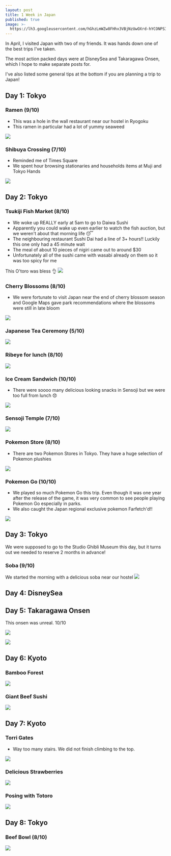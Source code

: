 ```yaml
---
layout: post
title: 1 Week in Japan
published: true
image: >-
  https://lh3.googleusercontent.com/hGhzLmWZw8FHhx3VBjNzUwOXrd-hYCONPSIZ71pbVCEHRP8cCuF0X1IXyyG3C-Xm9GJ3BpiNCHB99ahr2a0Eiu7XWu3J4fgMORvGgkUujg2XTwt7NuNpzRp3l5xu4wbK1-8lIlHbjvnx0_6xtIMl6OLv2NbVLfuM_y5gpMp0Ryi5QyhUp9IBvmjN7cb-my4a55gIW_z-vekllAyGasPozsfIUswhhUAc6YHUgxj3gjjOKkYOKYkUBNWmXCIdb184-5r0UsuDpjNc6THF-MYj-Z610fCabW1Rhebt3TAPsxsChxSgeFNGcEBIEeav3eTb08Zv-K-fO5buCUKXHav5RvmDfR2umLjr6PimjI7WwSxTAQUE6mQBT0zc39as788WCC7PzA1YCCoAOzJfNBhBxbkAGpXpwDMZ9eXY_voARTUqq9fLwqCwLr57jLaOdKtNkdSiDqwx7jYBSIxLpQzCflkzPxMtc94d81vmhsG_l5AXy8wlZ14q_D3AkS1D2tayokSMg-OpCmhi9oMEUOdiulJn-KkYRiYLf-q4ONUI8oLjHiNfZmLsD1k-fw3vid38NP-yfm2U-AbZX1BGx_rislIDITXM8iQqOP5CfdGIOHyGqOegW691LFp_QivA1Yhwc9iDodxUy909OWINvGvJX-MLoxnXv8Q1fQ=w1035-h776-no
---
```

In April, I visited Japan with two of my friends. It was hands down one of the best trips I've taken.

The most action packed days were at DisneySea and Takaragawa Onsen, which I hope to make separate posts for.

I've also listed some general tips at the bottom if you are planning a trip to Japan!

## Day 1: Tokyo
### Ramen (9/10)
* This was a hole in the wall restaurant near our hostel in Ryogoku
* This ramen in particular had a lot of yummy seaweed

![](https://lh3.googleusercontent.com/8v_ASAtYlkUL3g81pesZO8zLmAE_qITbJsu4M_Ht-Y9ipPISDqxbBEDZDM9tM6ZvcIh1HUshWHybuHDGQS4cDPT7fRhwUhYBYJ7F58qgVEBqURF21QHZgH01N8Iq0Z9NcqQolrdb3nnpSD8I1q0BDoJkWfg5k0T3Gi7rjak3py5RJhptASDAwdrquMmRZ8nkpbvL8QyPvC2P_8PeRmSmmCQeeRo0IGVdI7HKbVllUbPb-J_oiqqmSjTB6VJQtO9smp24bRJ-ky9xJYYIlOlv-IJuUqwC8Ct1sXJfdV_qEO4mHGdPrRy5usz_OgcmN_E5306NULO91u6pqUCkOUNzBKPNOTjTCG4vqi4EN9L0ZFRr_gCx-TdC9f3T5qv9duQobplZW7PbJ9ZPkulWKRVpXLS4XM_YMJTBEC0gNiA8JiLb93bCbHvQi5Gqp2CObU-nM_Aaa75TNa_LTbflC1G7Kke1mjQGSwDNhZR-xYopNxI_i9tYFE4lyc1tby2y4qWFCn1I4MtOFjoVPf4Ih1fVLnI4vBzkuelr24Z_ncwx7gMVK0ucs95meGay_46ZYNowKS3tbihrf1YKPqNCIqmGFmcJtG6pTMaOEwYqSaq3-z_Ma7KvoTuH_2tXPivc0R6HgqnpMva-qGcguXmhdvDXJvrFYKzayeurKw=w720-h540-no)

### Shibuya Crossing (7/10)
* Reminded me of Times Square
* We spent hour browsing stationaries and households items at Muji and Tokyo Hands

![](https://lh3.googleusercontent.com/4oG1V_cM7oEs_TTLpqAHzUfdRB2lEH4qTV5pGPuIl5UqYPnA8rzzQvBzvAFhla7x2LBfL7RWCH5S2jd3CIQ35ODtoAUSrAN006H6ZStjbeh5YqkXNdiYHLVkUPt9OZGODg1l3Y57wX02YNw4WTHJAAhcAgBNW07UagEuT33IpZ77fc_UtvP679qLGtLdUtma-X5mLF-d_aR17LzN-nue_2mPbmDMYamSEYb4FDx2vakSHT-q2R8-LC8ocuvmfLGCnFPC7tQrOjlOJ0Xk4zy_ve6-a7d3U1-tuhX8luzze53xoy9UW2jkb31X0yqJqStDsyTHbulwe59cPVcMfwTaBxXr3iXmiCF86CYDvg7poDH7hUPaczLPbFcdsRaSV8pwQqd-OYK95lOwsGhvtS0VEQbROPI9lJCYogojFevrJfZ1JpN722DeMTlr-ukJVQ8xLIbS9GAhwQjGOGOI8GcUmzzdBYrmrmKcHMmOPuBqOky-FU1PLXgINx6x_81Hdf32QvvUlExYCvQTuLaHh6Sh03op21AaQSHhR5z7jvU1BZ0G1KHIqoKKALPE26C2kRiScVhrdoBUowsF7ES29GLCp-JbYgfg4x-BeBJoF0OAcMkQ1hJtXfjb_9tZfscmZzoR3XTU4lpRiyu68lhnUPu_MwJbqWzwz3_n2g=w720-h540-no)

## Day 2: Tokyo
### Tsukiji Fish Market (8/10)
* We woke up REALLY early at 5am to go to Daiwa Sushi
* Apparently you could wake up even earlier to watch the fish auction, but we weren't about that morning life 😴
* The neighbouring restaurant Sushi Dai had a line of 3+ hours!! Luckily this one only had a 45 minute wait
* The meal of about 10 pieces of nigiri came out to around $30
* Unfortunately all of the sushi came with wasabi already on them so it was too spicy for me

This O'toro was bless 👌
![](https://lh3.googleusercontent.com/whTlKmiQ7ZkNRRSEhvSaloBMgmsBVng6HlsQBq-QCnDECJm5E5Yf4iC1IBcEoZ6sAqU-xDmbmNXwRK6RtWI7FvU0TfqzyXxBCgMf98IBICvvC3iZO4fHaaQ-JrhULouuSH6NDncufINoXq9ewtTqClPDk-C3MmYPbHOXpr83pkucMCa2OuhMlXgPJlzG9L5UzHpIaQN2W0Dm-MaPS9JC_tkdjlYBhzMO4-bZjlK0CZH0s1sZFi8rItu4mqYjq8S8uC6AUJuQym5IztifpjwIVoXVdruNKCqY7cyD3Cw-tco_l71wyDG-u9lcwh3KuQhOEAuM6EEn3DqXCaPLTPWL3TtNs23qNb8-HC0YuEULVITekJ0gG593EmI7xu9Tp0RH_Y0LseiTFyUgWZuKjz0UPV841qq0h1Vr3RvNcVdgyB395_q8xaixlEqk8u1VA6-kFFYInfL30R7ERQQuWqLbyyjiw7M2z43ryLDxMzumknMPXz_Xirffs6sO2l3A7apG-nzWvLnGqvk287Z7un-eZpLLVqGbpwZZCTlTsL444aYv2y8230zwV5zBd6K2SpbMlpra9GDgOD-ibK38rsQXFxDotadbotWmmktc_NnogTh9DC_7c9TUf-3ZwkQDZHgDs9GlFsLEyEZgZVOnDZ2LHGtOVVkHsV7LNA=w1035-h776-no)

### Cherry Blossoms (8/10)
* We were fortunate to visit Japan near the end of cherry blossom season and Google Maps gave park recommendations where the blossoms were still in late bloom

![](https://lh3.googleusercontent.com/lNB3qKeqh5fowI2-08C4j_Zpsq-XqrSsauUjyaz0I_DOhsrE17lL7f-SG1G1JArZ_7R6pICmGNwIgOZEH2g8Dz_LpzxoVGF68vYyCXuid46NjO9YFNBQAW2y4Q1H-6lPmq_XDis0vpJT6zXFj1ggYE8JZ-gQdMfoJ5sssTW03sjnN3RFts-7vETuJ-G1yrxid37tT0b9q0DHCGDlMh9BMR3_1jO8lIJjV7UOSY49RQJvBaRFMy1GU1dSoF8AOQH0WwDrJHNSt42wj8_d2-PnNqgoCtREmbgFpqCvTWL4ikuE4YgtjcWNYKZtd_iCJynTBzW23iGEacAvwwxhUcrSMrOIoUd0rDju0DA6y_kPhXIdC1P8B7f3hISWCzlL1RCCKz8S1uQPL4byJ_rDz9Lft46V0HLmXRxs2mLVUk-XHpxZWkEu_BLc8akduPhDs6dDMXTdhyQ5BFHX7JzAbIoRNxWYUn83Yz5laC_ozA97ipwiwTiBB4p5QQYNtCbSqHE_hRHW8JAfHvezfMS3n4oO3mNLqycLyv2mqalagq2haW8x8Ezfq1EH2Tdl_k_jSFsDjtJKj6q_u_7EMH7RfLHq6s_u4E6buOi7HBktFVgDo-nTp2L4--YB7czwCAI7G_UHPuUvUdo1YgAYSjXYl3u91b6LzmnfsfjF=w412-h732-no)

### Japanese Tea Ceremony (5/10)

![](https://lh3.googleusercontent.com/VpYoIk2yp3xoEkOKmecfBXKGkjlX0EMsr4FVTQmGv18aBJu8jVRmyuIfhc_9nXsx9Uc-k7skM-ONUh3RKo_0K3EUiggYuLHffNGp9-Zl4Oo_VHXc6kzRtNCG9f40ZZ_S2IUsBk-MWhuHbBPMBooqxDmAhAc6vu8oXHqJJHTDleAfPb9r50LdjWpvjk3OMAyWIc21WpUtb5uu2F2fHblbPFT3gKGrhhYGx4DhfWIPCnWF5IQNP-Ga6lldLVGPPiUkyDku6_e0Y0oEO6KHv9V48uqVGQM2qfuJucbWBuoeOtKDUjijMXIkuVhlZQUq-Eh_ZRHDSgcJmLvDrEP5RAe6-ETCtJutbqzasbBxtkS1sMhAVrP0SabBrUIThhcRYqFy1nAWNueAuLX9hg8puRYG2_cI_T5c8dRdpb_LeF_inWIaOxdhm2SW08UHrpurrxmLP9jPs4Wxu3NNhlv4DRs4aWCHL9649VSfB7w_TQ1c5hKk-t0a_OGSIpKXeuoF_Ko2248Awj11hlDhJ82QaysiJ-nhM2nDCL5h0RmCdv_FKFwHUYuZxKmHegOi0KxZR_3hCXf_CqJ7p6dtXuay_H_2I-t1Rp30To4A_WhVKH-8ddmTbIum22nWyUKaQXnG_HpgNXlp7XPVB2xEO9PtQiP0ZzJQPdsQat8-Uw=w1035-h776-no)

### Ribeye for lunch (8/10)

![](https://lh3.googleusercontent.com/C8Ke3Iphb-g2i6q4-GdyAH1q3wXjlpWzDIucR5amUysKFV9RUj9HaWub_hQTZ6FJP7I43SeclR_zc2DgGlW9s03AWSDz5CDvE-9Xb8o_JWy7RvN8_w-SM4_3MlgyMyB8KFbTpDdWkB_02nIUELaruRSVgjSUqZYfWk3rBN3u5h-IXQCNcSp5p32JzxdWk1zhgNrUgm5eOT8JN-3vNKRNLLzBLr63HQeQLi-kgLOMxYaV7QMJTyvQoW98f7KSL8L1_vmQFYNHOXvDXaYRfkpA3tCKlrtcooMUtJ5I2Vrviw5bMAM931OBvId_mjCQRh9qtoK2cuDqUpJMK2-AMNC8fjT-jXxNt_4XJBBgA28Pvu57rtD45SQ0MM9X_OEyKIVwBWSJwJKKn3CPHV6nwpgOAdIArK8-HlklSWutMoUQz1Ut0vsETJSxzdlJUpQjtLvUlIklM14jc1iRppWCEfMY-WWGOJEdaLr-Jv3PenlyAygcea4ziyl5zw8enCbjXxlLNR_8rAKROqfzCeHuVz3ZYc_fk6RggVxreFFjk5_9nq6BkK7VrQYAk_5RwFXrHF1ATrqXgCQrs3WWmxQfTJ1o2nmjUH11k7Nql2T4PP0D6R8EZNPpjXj3vRvw2J22QeywDeqoGxDLEArxQjtQZHxMoLKZokidZdVZ5g=w976-h732-no)

### Ice Cream Sandwich (10/10)
* There were soooo many delicious looking snacks in Sensoji but we were too full from lunch 😞

![](https://lh3.googleusercontent.com/Lm_d1Gl_p5CdbU2xuoV4f6M7g0mK_z-cgtq_zDRPINnrBDdeD54JuY-m0ViZQQ9rzYSxhgmIHYNTkMQAygLQDjq616mmJT55aL_L5RwBihxc23b5B440nUFN8YSQpTMoiEiLXd0TFzIYkC143AggDmNVPkXwTHf1fmAZMMLf8OWmVMS0ZFaVO9wlULep9DKGdYpD50hr-X62jPxeWrddsQGRvtVzkHvacKLpoFUSR1bfZqaWbhX4vbYmYJNlxbVPh4GoeF4GLw9BF7mvFbfLhHkXP5c8v5IK8fIAfQZW7AgAKsmh4XTI-iWvkxgDfzQ7JjMsHNQrBfgZGa_yXb-tivkRp-_Uhz3A4YyclA4-WmtbpEWdd7uJ01jO8i0LQ6RSoWhw8TCvjQWe6nnal-bh-7T1NayzvitjVgq1m96iVpDlbmtYBSaZgF8xEOvcB862HdkEYoFQeLbr7J23H1hFU_YHWdRbRomo1X5DP9uYh6b6bo9zd_3-oBEjA-L4dltM4KCFGqFQ_iwyBr0FUraJyLtLYx9rnuTrm4I_8qPA-CzudE2aH3pE7eblZvyKHlZMTcs7TIPqz96GEZWe3SfvyfN8R-cr-aCrO0tQTzFL=w1035-h776-no)

### Sensoji Temple (7/10)
![](https://lh3.googleusercontent.com/IGGvARoArW6g3bF7rLxfHXxWN8ucxpp3fRdBc9mtxfWBNQwhwzACJ2rjYHh6dWVAVvoscmEtnPb1m-OHXQ9pku1JlOTERtD7PEQYaU1zs4CTlbHuVPWpZuOaePMLYL5kQRujjMdiUkBBZHpCqVcrNJalgCopUs8uYm2yzukRi2DO_7P8yl573WEQEB1v1mGIzRzYXfPFUG-isAaS3LqdHFf1lKIHamabJ9ub4_4uRHlRRFjcPkaWgPHdPzrHb8kZA49yLbgeEzu6mmvqDyKEnVGaq5wg0itqjLH12tXdRf8aedZsBeW522dCQCu1Sixp46bmcIsdD3_58WRMATUWDLM-notmpmKtvf7vp4voUuRp-URsA-rJ7cCTPziJGLy-Vj1KniGovCYmiAfCwJIHKEg6TnEpX3v44suIighHteGV0zbwPmFDlPATMl--IBPpmTWg0zLH5Zsoi9do3z6fUzh4WOlXAOZCnZJjTHDKPMizaW9Wks2RMw7YMaJIMOkcxUK85gQH1iFG1z1vafo1yMpkGrHsO4MybfhLlBVZMziqSM40A_MTQzggTso4AapPvLebad3mEZwycyyCRHEzfBxKDFvAOJNZKO7B8IhjhMR77VojkmXd9Vj-MWf7QlnghAg5oUmUxFvz89mf-i73oCULae2k6FHMHA=w586-h732-no)

### Pokemon Store (8/10)
* There are two Pokemon Stores in Tokyo. They have a huge selection of Pokemon plushies

![](https://lh3.googleusercontent.com/uSc94vLHVjwQa5A8lb0trfwg9l2iXmpNq8PGZ82A4ipkLYH9bc8_Eq2m4BygwpG3G1Os0lQMXQHY1YKOyeQ373eQsjvIymxsx1q4wEL0oWfwVMgtA0CTseaTHVo65yc4IcysMp6IDHE-yhmIVznKo1FxRfiJ5pf0QgnD7ONSO7lqzu_HLbe9c7yh--i9eDmUkzaAIsKtJBTR-SAN72uNcomIJ4yIGmLJ1X8qwVT0ab6PwCF-bE4RHZ93CF8XDrDP1LUIcHxlHyB_MOUxghLgFFKjIeldU2gf2IUzkchYh1z-RCogbg8rMoeZrZ6Bjy5iFYXEsHL9FAcINWi9t_XKVOr3pcyTWJIDBFgaMhD2mxOtFGfaFsP88UzathBMgumBmB-zaFyJjUGb4zn5g6HbNIMIRKDPSAju7M0uSl8pZUBqEv-g6oo0As8cJB_r7p_ndmMJkaB-JF-9z8JE2igIEgLzOub0mOYKQUkz-3q_zYe-LWMaT-Y6iEwyBnwbfUtWr6t1MM_l96uxhXEqskQ1QAavcDZxpl94bT3uUZ6Lkg9utLtHL3GaFG4J-QfWmMcWX8QkQBucZNfv8YwJXeFMrUjLq50jUGn4ZfjOLLkJN2UemsmAqIet80yA4bcdIKfqRePSOSfhdFNLiC8jp_RTxWbdEphInwYK=w437-h776-no)

### Pokemon Go (10/10)
* We played so much Pokemon Go this trip. Even though it was one year after the release of the game, it was very common to see people playing Pokemon Go especially in parks.
* We also caught the Japan regional exclusive pokemon Farfetch'd!!

![](https://lh3.googleusercontent.com/OJPsdC73T87kP8jXuKgwDiyOsIki1Cz1WHT208dt8Mlh9we1Ef17NzXDqS8Ow4bcxQtvGh9lIzTwqTPomCj7wd4Jon0A9k58gVHEbnpfum9wme67W4AqQpxVfnAAxRERgEfqCjnI3AGnPFsDVVLdPi0QlHCosGpd1g70r75oIeXG-stUOZqBuJSJKjPe9hELwEoCuSwjfZKIPVaBeGlRWbZreeM9lXsVpr3LOK8c6k3uEaW7MGH0Qd5ZjTfZwWKKyy4xc29z_rMLyORxdQoyBi4acaS_9zL-H2eLeQQMDL7UiRott0V8fsfCIQSzboUTAiaMTypzqs1ht4xsAfK_XMWg0e0g5dGCpMoXEmw3_1bd1sXCJ9ZRQ-GAOlB_GLxhWcmYaUYKNLv9ZxC_r18vPH3gC2CyfU0WhNn93mosk5Nk6IHDWOSWx9YpcTcWPakNd4WUMyXs2TKvo7gNYFFdw7laW7iHN2UuvQT5moKofNllsSQoCUfF_LOOEiI-As-OM9TJd4Ek6hPWRDpuUE2wjc_vcwgTudV6TJVX4goO1nc8fslwXtQW-eGSAid0q8FAQQwhFoCx4E1DhK-9RPffMru-bAG7xur4cyHlQCMrjd-nPDKzyiNUb55ZmB7Rxq9tvmzDX_-aMYDRNv4MeCfpTUaA2usMZpFo0w=w437-h776-no)

## Day 3: Tokyo
We were supposed to go to the Studio Ghibli Museum this day, but it turns out we needed to reserve 2 months in advance!

### Soba (9/10)
We started the morning with a delicious soba near our hostel
![](https://lh3.googleusercontent.com/lZ2pkugQfXlMLCfN3iKVjkgyOlP0yHqtZ6H0HeW7duEJSB3PYpJ8s2k3ZXC0SPtd36yjtooDCkyKVVjqSd9bgHkth0_om72mKwY8Y6o4DznuDvKLUEh_NO6wU7DJXVXYQVmEmok5Mtzfa3m4gy-QrdhtVdLYkgQ7eq9lj6UC1MU-GrBc2rfAM-d2V5DsSWbKBZ8Gi22I_V5jVPacdV5lfSo_7airQUIUeZSBNWwMv94sRRjqYq--qLKVWEczzYPvQCRiMGUowTRzRvPZBHnkvFci7ydirJA6MXr_-r9QzTqABcjWuJebspvHsX11lfC-3uWzUYO9Y68cnVn7i_bqmDTxhki_pXAdk81lqgTfFDX-n3mJMtSGOqjke3U-p88nCr3skPFUKqOZD0O-VYfNuqjgu-XMpaRXIvUSA4Jwv_XxebO_f93G6C0u-CGcN6GuX9tMvl7fEid5WFzJDK93ldOGXtkpb0YrF7COpvldYGi0UewTcW0S5vlM2peOJvk8SV46CbTl9u60mD_rUqO3RFvm1ULwRzMqg_xFxjd_zZVZmypJZfwRU1wTTwb8tG0682SsS9VakCi8B_zmAbIuCeqTeXwl-TKzL9ow_wfU3MAfHhjzuf4b86ekBM7-Pj0F_KfNUerEXDLOdtwHiM5XXPMHy9Biu3sFwg=w1035-h776-no)


## Day 4: DisneySea

## Day 5: Takaragawa Onsen
This onsen was unreal. 10/10

![](https://lh3.googleusercontent.com/OkuTPVGKKdPRb5FykO1e1yDk0OrLkTQmTLaM9ML3S33smYoPvNe9_R7lsfgAjXddonsaoRZxLaq4m3KhyUZ5Oiir9RuHMFfCoecOuEhorKxZWCDYCV-Kp-LeytmZ7dTDLNFmSP3ImbwASAPGwMJnOyjiNEzVPvlNBDpNtMQm0md-q5tgv2418_-xn3QNA0emQ6Y8RndZFBenyP5A8mNv4hsmoEPq736AAd149VfdHCOeIYtSgGrqa9bp7gSq31ixKiXJlBhdXEJLPnMP0rdOd5Mrr8bUuPU9KgupOJppZXOqhtTdq1eg06_CjFzFa50kIehqGwFMkjioHvPNyncE5PbTPta1-eusBN-JyyBwMfsvMWLM2gLSM2odQAdYAVV4m1jXB7Co0AZ4M1pD6a5EInoPiBeMmdV289THon_AWu71xTHnQJzJuRMMT69jpZYnViYSC4IwqFmVFHsFmgDNFU2lF8jA92MZZjDPgHJZngHLK28xVrJ3erfglLRaSqxPOMGGGzRHDVapGfc435LrFR0k7vrfrGT_bWm2i6DSCLEJzR-Lh43tZQskosyr1c0eHqsMj12_R2YJW-ulrAUkBp7YN_cC-EpIkizqz1mUanDwD2nfwYyEM-sUCGdnirSwepXWEagliMPoXk3oIfqnHMCPtIYxbsJ5tw=w1035-h776-no)

![](https://lh3.googleusercontent.com/yIENFKSebYaTGLs8I0E3YAaSoMNnANM2OLgkUYMtevcQireS8JpMn-gwpbXjl6-ES8Q-Cp2Pc1LGxsGF_0t51wsTfzxoYbAMGRGD34sCji3Mihs8rEqyqr5QHXfP3pTXT7uGXZBLqhUnauSiN8Q1Q467gWIVz9hx07UT9uFobIUoNe0hHU3teJ_F0pqV81Cr5VCwryNHSdjffapD-0lrYyH35qhqX3n5ONzdib_CB-CUlLne1OJ45a8wef3rHfqprMlOJTXU_2sTfiamswuYCkQ1FxgGIt3vt9dpKzxF3-A5HCp-zNQmqPB28UT1v0vcesYPBlg4IYaBQac1Z6H2tK4x4L6XmximPs0sQzHuMT5qHBL8898zs9TCLXTlZZCgKX35y09iC4VNGgBL1bpDucFZ-U5hqNeufZk7nncailvZKUm-vqGUSUQ_hRTpPXP_zpd7dzHPYgo-BkVIxJPbmHgYEhjG2zDAyt20uBnsV3c4ZfkZzH_eZiq9zLoue9xU67FWv0gi1UZxQh_RzXOP679kCMuT_QjvMjP-DbZGuD6Z05-lhHIENinpVjhJCqFy9-wk_wF-aXTaikP-nLroLzz-RcubM612sEQuw9EQG9itB1Ok944iuJXrtrTJJLz1AqTnW6-OUgnxb13JgCJv9rAyOl6i6BXEnw=w1035-h776-no)

## Day 6: Kyoto
### Bamboo Forest

![](https://lh3.googleusercontent.com/45uK8VJ0gaT0gi6YW45E3anv9jLiC34kLHvZtkJ1C9b8pfPCmfbYj4RHUsrKoyhtfdnrctuZOlXM5i3Ga-9lV7J5NaHj_Ax-w4ShpdZ_yiODcOeRsefZ723-y9yc1F_xbUM1QEG09ozISxr069LIMwn9W80CdpHKo7C5we7WLY6iu9KN4-tzAMlr6y4gSQ8GAfsEla8YV0vPDSzSXjieT2HH1sOfQcxH9ps1nJ_t785qBDRNnvqUryOVWC9xJxmpC1RvmbU0PqkVFAr-G_usyX-0x1tuZ95QKpQkOgTa8f9qFYDZ0TfJNR0p-AZbD0P43oDvMghlUSxDnFTfUG4cyG8bHaEYz0yA2K2FyvB5xOlnqjC3LGFuLK28b9b7HHzi-8cu3UmOm2_lfJDqiSNJzf_yLDLhVAAYZ7iUF05icRqbp_GaE81qIBo88M2K4oGJ-WEkeUF2WWmahyqZ1LYM72cFsuXtXcQIR1apblumbZAlP9sZ1ZNvzmoqLFcCo1zbQA8p5INRTtpGFhGTStP1qA_2fKFTkDY8jWzl8GNPO5RkdkTS33o1T_O3lD4Dbo-XjGzMnAi5PPipCERdJyaKqiB2cmEuFtXvkvl8QGN29nQCdScHsWnTJdh-gptMrPVLEx-pszr85IICXWUOk767rhl5OMpb6BaM0A=w582-h776-no)

### Giant Beef Sushi

![](https://lh3.googleusercontent.com/bBNZZw4JQYLzV8UX9vvGVMr-W8lBw2li0EDbjUruw1QU1kY0RJZFBLugQ8XIo1fJkODRhsSJMvVeWOvsdK6PA3crRQSWA9qw7KcgXivWpQQnq7pYvPS36qFPeccjoBAxeJf913gfK3i6P_9s1k73yQ-58m7cxqi-b2Z4OTCE4npRbprOGBAyWH6ur2NCoeR8BD73MR-wIGqHdk3B86sKm3rM5OHc5cshgmpPnTxZuBirLfGRhnmeGDVUdKR507PtSsxYi6RGrjwK4WhTmmMWu5swyBDWkI-jM9J-k1hDc0le6dDg6xOjDyJjOay-uE4L-O2K0IV1Spd2ZhfnnNPXZO4R7b33WuXQ6MpU5DNdnquWqPp0ZmqiBct8bbPeFkG_wrsoMHaLhdJnz_6y4y7AxylPflsWhx9_YwUHVQoTRbLeEdMOX1ww4Vdwo5e3VzhKAncFYQC3arNcQUoVNwADiPoRybrlleoN-fW5phXcqb-74ZNgIWsV-3XAS00ZNNo3b2SwRlz90APON9FsnVeAdBMIVQ4tCUn_S7zhEiUcjvnDmzY8Gewwj0VAUkFDXU-m0iO5xNuj2pviIli78sys1QcTCsExPDrtKClsawRxHGo_PJzqIi-v_1KB8gxCAzSzqUkluY05xQ5dKRSTFSCr8e6hi-3L7bKD-A=w1035-h776-no)


## Day 7: Kyoto

### Torri Gates
* Way too many stairs. We did not finish climbing to the top.

![](https://lh3.googleusercontent.com/zEuZc9LKnS4YgOqaaoTlksMuMHlGedyVdr2gUB_IFEw3aSMFWRYkoS1VyECybH3ADn6M6_cMvhPe3bPcga7dVXVA9IjO-VZVIMQRElTefFFuAEWHSbV8rXJQDQ93fVoG4misbSed7w06DDkkzNhoiApUz_dreeMWe_14ES-icCaFfQ7_LjT_Bt2q0tp6uGvt_-ZQht_z6pjsxMUXz8ZFQ7ypmhTxnmLngCQ_6Mzw2NQn3YDXD_dRUDr9c7uC8CMj8twyFgZHZ6C8gyOvT4EGCr_guNi8wYPNGVeFzbba7o19ZeXap5THXLrPmtBWGU_-UDe63z7cNuDPzJfYxOjE1UBaMxgY0ou6SRyF1-o589UETlHRJUYosNUqoR6P3YLOD1vNoiyHkwP4A26yO_5nwCG2aJXtZA4jtFQvQUWtbBRrN1cTUeEbbkk30dlRHGfTACKVS-3oteqxyl9x7c9gjwoBKfzkG2akCyCqpfRi0_ldCan3RRxQhayXY13_E9ygGOPPLaz2QjPwwvQtIIz6kZKxsq10bNt-n8QspkTjjaeS0aEzuQ5BFteD3nOGzWWcAwg6TpEnXJeunUaU-1-K3qkoibTuaEv3FT0kupTWvLce7EVulTUE9tvEMZ7jTi98zQ3NNyC2FmAj0bNPI5DvLoYttg5ympbWSw=w582-h776-no)

### Delicious Strawberries

![](https://lh3.googleusercontent.com/LLYd0p4lKAEj2LaLmTWaXU81VVGLmIDKyOl7pqVHNoWyQytlbjYu3rkXii0N6q8alKVAu6jQtITn6EuYKHj8juUY4cwnKqHKz7StZhZ1PlypJ8Z_B1-_w5QAAzoO3yVDYWlwxlEVanA9BlBZj8xEbnXMAn1ISNhlUkZGwPfD2bbbCJwV2L9KGeJKVV3YprAPJvqw36uz_NOOe4JAiH9tvETgC8-_EUdBK1Iyu1PR4b0SK6XHWBEXflSKLUBYp1wtBzvMp8u_D7fB3zGBscevLHhdycREGy18Z4rq9oxRbxvtJtuTwI_jwxxqyGWN8Kk634bM1BrsqB-A6SHGxJU8rZMxxusBlMYAMOo11UUxGOzZTGMRrDekBC-SJdCgT3RfjSUawN9XvEI1Qbqid9q5adnJlR40mBqXN9AoT78VWHEZvEJ8GybmNQwjBgRt7hSjSkZJKXD9PNH_5KXHJCjLJgxPFneZsKwqwTCv2UzxsDZrzRUQReO3HPsQJnDS29NiqB90BPICNQmJMBe72EyyPdhZWSYCjODPboUAPuZ-zgyyFpu03b3-g231lgJMwtN59GaXUb5p5jLLnfdSMFVCUrgBXR8eGSQRL6P2SqnRWlbRSU119jNhU8RDoMm_K6b3s9ZiJp5Z7a1J848c5JZa13qOSWzwjZG8=w582-h776-no)

### Posing with Totoro

![](https://lh3.googleusercontent.com/gNYGoEvThnqVX3X-Fj2GXcTP5vRGlAb5BQi-wjv1PIxXOcjkG6dL5Vv8tjkPhv8Nhpi9vgCU9R6ZWypVmmyeeHYE0E-mhTU1vXQkOGJPa2ilgI3sTLFzP4SBd8b7kzgW8Z-rJmpqBM0YCapXCt_ctbKBBqs4US7lN7w-VwKlKkZoLKu8WKJ2y2pOyxeiVvvl5KmKXhgWytg_zMmmQ1ZfThvW145yGmMZ9UWx34DlXf7Mam_q1XqT9dNZ2iFzkFQUPBmnXVGDOI6Ws97ZXZIllV04z1be4SU7T_PetUJVZSDkUc0KP8EiCJrfW6rsXxWx-nWTPSXJf6GBMuHb-6OJwZz2aFkS_v8-Bc_k_pN_iACwLb941Mfh5ntOhKHBvGD1jBihSotUFN8IWbyk1mmItALg0DnEjtFdHFWaASoVBDN503vODZy2l1LeNeBm0TJdDt9nYqaYMGXqn31Sm5vzkdS270WdrJwYPA2bxMZ2Kh7s7G7w5h_Ii9QoIzq9cWk5lGhqLBveOpQA5o5CGPmlmcJn9j9NhAct2OnvjposoLGK8yvkyeXq9empJtWDNs3aJFo6SDvcQwJzwjIFY4i_iKo29fZfieG2voQ6L8HgqOiDcTs_coFxzjm5pi1e6fqSXfdk9LOMrp984Azka1uZfD3rLUJruAXD=w1035-h776-no)

## Day 8: Tokyo

### Beef Bowl (8/10)
![](https://lh3.googleusercontent.com/7y2yz5ng0YYfBKAF9XaFaeccDFsHGfW94KrR_3QXx8KA0TeH0dJxBpZOlelD5ATEIijhdXbCGDPpYyIluky39VhsEL1YvwbSHMD82x2FCbUCkLufraxgLsblsuML8CeTtSgxv7B1rbD1WoChWLF1AvFzjyOiuLIPzy8aIqwMJ0Zi_IHBUqV9imTWshpqUEigv5FZS8MwIe8GMJda-Vt8gCPnCQXqnp1Pbd17TXyz20KgCTeVxJ-5Co6gWO4xN6rMDTGE3y78HairDY_X3Nwyav3wXC-9T1rC8a43c9rl2Kcj2_g2aHyybnKLh2SutTacSSVylrDnCH_FI4jCzc9AC664rL3HfiJzJckE61HePJQzo8SHiByVLZ23g3G1Q1DlAJrRLvqCbeMF0TloVVmsKOW850xNBu5IkZ-cXTt1nzOVnMNifQZWZl2KwpGq1ksOMbh4Z_-sdQjqp1HLgFtGswUVFLtWrr8hhXexS7jW06F62xF-TAUCHwLQcNExbyGxS7xNqBxaA9vr75_kzuJV2QSWg_K1gA1Q5qI_lr5GkvBF9qwbytlyKTnxMlZ68d8uLnELKCZFt_IRdHvmGUKgJXUtbb4Ff4FZEXpyo30UVmOD_k-MNqK4LemhW60GA11OD8JrcMY96zRhG7buSFTth7ZNG85O0IPaiQ=w1035-h776-no)
